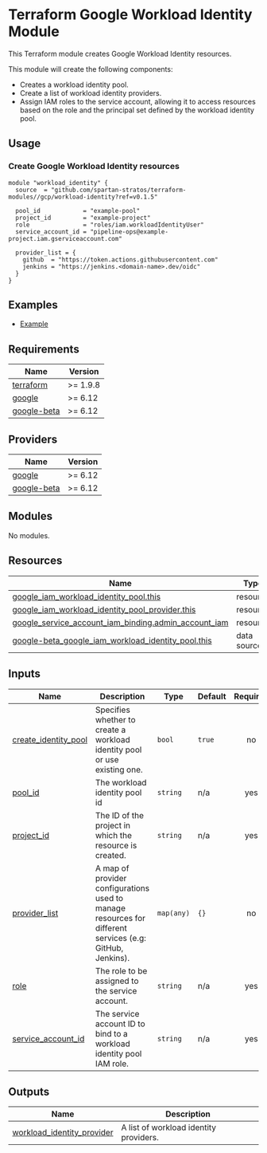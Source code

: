 # Terraform Google Workload Identity Module

This Terraform module creates Google Workload Identity resources.

This module will create the following components:

- Creates a workload identity pool.
- Create a list of workload identity providers.
- Assign IAM roles to the service account, allowing it to access resources based on the role and the principal set
  defined by the workload identity pool.

## Usage

### Create Google Workload Identity resources

```hcl
module "workload_identity" {
  source  = "github.com/spartan-stratos/terraform-modules//gcp/workload-identity?ref=v0.1.5"

  pool_id            = "example-pool"
  project_id         = "example-project"
  role               = "roles/iam.workloadIdentityUser"
  service_account_id = "pipeline-ops@example-project.iam.gserviceaccount.com"

  provider_list = {
    github  = "https://token.actions.githubusercontent.com"
    jenkins = "https://jenkins.<domain-name>.dev/oidc"
  }
}
```

## Examples

- [Example](./examples/complete/)

<!-- BEGIN_TF_DOCS -->

## Requirements

| Name                                                                            | Version   |
|---------------------------------------------------------------------------------|-----------|
| <a name="requirement_terraform"></a> [terraform](#requirement\_terraform)       | \>= 1.9.8 |
| <a name="requirement_google"></a> [google](#requirement\_google)                | \>= 6.12  |
| <a name="requirement_google-beta"></a> [google-beta](#requirement\_google-beta) | \>= 6.12  |

## Providers

| Name                                                                      | Version  |
|---------------------------------------------------------------------------|----------|
| <a name="provider_google"></a> [google](#provider\_google)                | \>= 6.12 |
| <a name="provider_google-beta"></a> [google-beta](#provider\_google-beta) | \>= 6.12 |

## Modules

No modules.

## Resources

| Name                                                                                                                                                                           | Type        |
|--------------------------------------------------------------------------------------------------------------------------------------------------------------------------------|-------------|
| [google_iam_workload_identity_pool.this](https://registry.terraform.io/providers/hashicorp/google/latest/docs/resources/iam_workload_identity_pool)                            | resource    |
| [google_iam_workload_identity_pool_provider.this](https://registry.terraform.io/providers/hashicorp/google/latest/docs/resources/iam_workload_identity_pool_provider)          | resource    |
| [google_service_account_iam_binding.admin_account_iam](https://registry.terraform.io/providers/hashicorp/google/latest/docs/resources/service_account_iam_binding)             | resource    |
| [google-beta_google_iam_workload_identity_pool.this](https://registry.terraform.io/providers/hashicorp/google-beta/latest/docs/data-sources/google_iam_workload_identity_pool) | data source |

## Inputs

| Name                                                                                               | Description                                                                                              | Type       | Default | Required |
|----------------------------------------------------------------------------------------------------|----------------------------------------------------------------------------------------------------------|------------|---------|:--------:|
| <a name="input_create_identity_pool"></a> [create\_identity\_pool](#input\_create\_identity\_pool) | Specifies whether to create a workload identity pool or use existing one.                                | `bool`     | `true`  |    no    |
| <a name="input_pool_id"></a> [pool\_id](#input\_pool\_id)                                          | The workload identity pool id                                                                            | `string`   | n/a     |   yes    |
| <a name="input_project_id"></a> [project\_id](#input\_project\_id)                                 | The ID of the project in which the resource is created.                                                  | `string`   | n/a     |   yes    |
| <a name="input_provider_list"></a> [provider\_list](#input\_provider\_list)                        | A map of provider configurations used to manage resources for different services (e.g: GitHub, Jenkins). | `map(any)` | `{}`    |    no    |
| <a name="input_role"></a> [role](#input\_role)                                                     | The role to be assigned to the service account.                                                          | `string`   | n/a     |   yes    |
| <a name="input_service_account_id"></a> [service\_account\_id](#input\_service\_account\_id)       | The service account ID to bind to a workload identity pool IAM role.                                     | `string`   | n/a     |   yes    |

## Outputs

| Name                                                                                                                   | Description                            |
|------------------------------------------------------------------------------------------------------------------------|----------------------------------------|
| <a name="output_workload_identity_provider"></a> [workload\_identity\_provider](#output\_workload\_identity\_provider) | A list of workload identity providers. |

<!-- END_TF_DOCS -->
